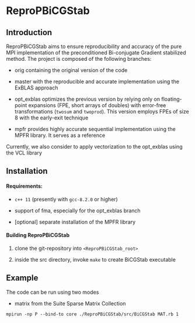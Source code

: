 # ReproPBiCGStab

## Introduction

ReproPBiCGStab aims to ensure reproducibility and accuracy of the pure MPI implementation of the preconditioned Bi-conjugate Gradient stabilized method. The project is composed of the following branches:
- orig containing the original version of the code

- master with the reproducible and accurate implementation using the ExBLAS approach

- opt_exblas optimizes the previous version by relying only on floating-point expansions (FPE, short arrays of doubles) with error-free transformations (`twosum` and `twoprod`). This version employs FPEs of size 8 with the early-exit technique

- mpfr provides highly accurate sequential implementation using the MPFR library. It serves as a reference

Currently, we also consider to apply vectorization to the opt_exblas using the VCL library

## Installation

#### Requirements:
- `c++ 11` (presently with `gcc-8.2.0` or higher)

- support of fma, especially for the opt_exblas branch

- [optional] separate installation of the MPFR library

#### Building ReproPBiCGStab

1. clone the git-repository into `<ReproPBiCGStab_root>`

2. inside the src directory, invoke `make` to create BiCGStab executable

## Example
The code can be run using two modes
- matrix from the Suite Sparse Matrix Collection

`mpirun -np P --bind-to core ./ReproPBiCGStab/src/BiCGStab MAT.rb 1`
 
